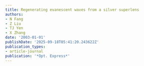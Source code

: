 ```yaml
---
title: Regenerating evanescent waves from a silver superlens
authors:
- N Fang
- Z Liu
- TJ Yen
- X Zhang
date: '2003-01-01'
publishDate: '2025-09-18T05:41:20.243622Z'
publication_types:
- article-journal
publication: '*Opt. Express*'
---
```

